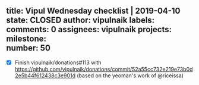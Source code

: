 title:	Vipul Wednesday checklist | 2019-04-10
state:	CLOSED
author:	vipulnaik
labels:	
comments:	0
assignees:	vipulnaik
projects:	
milestone:	
number:	50
--
- [x] Finish vipulnaik/donations#113 with https://github.com/vipulnaik/donations/commit/52a55cc732e219e73b0d2e5b44f612438c3e901d (based on the yeoman's work of @riceissa)

